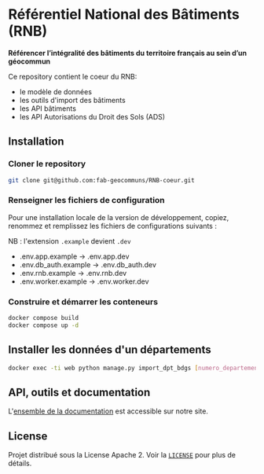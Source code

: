 # Référentiel National des Bâtiments (RNB)

**Référencer l’intégralité des bâtiments du territoire français au sein d’un géocommun**

Ce repository contient le coeur du RNB:

- le modèle de données
- les outils d'import des bâtiments
- les API bâtiments 
- les API Autorisations du Droit des Sols (ADS)

## Installation

### Cloner le repository

```bash
git clone git@github.com:fab-geocommuns/RNB-coeur.git
```

### Renseigner les fichiers de configuration

Pour une installation locale de la version de développement, copiez, renommez et remplissez les fichiers de configurations suivants : 

NB : l'extension `.example` devient `.dev`

- .env.app.example -> .env.app.dev
- .env.db_auth.example -> .env.db_auth.dev
- .env.rnb.example -> .env.rnb.dev
- .env.worker.example -> .env.worker.dev

### Construire et démarrer les conteneurs

```bash
docker compose build
docker compose up -d
```

## Installer les données d'un départements

```bash
docker exec -ti web python manage.py import_dpt_bdgs [numero_departement]
```

## API, outils et documentation

L'[ensemble de la documentation](https://rnb.beta.gouv.fr/doc) est accessible sur notre site.

## License

Projet distribué sous la License Apache 2. Voir la [`LICENSE`](LICENSE) pour plus de détails.
